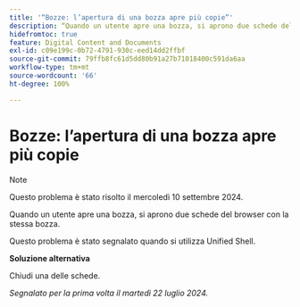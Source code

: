 ```yaml
---
title: '“Bozze: l’apertura di una bozza apre più copie”'
description: “Quando un utente apre una bozza, si aprono due schede del browser con la stessa bozza. ”
hidefromtoc: true
feature: Digital Content and Documents
exl-id: c09e199c-0b72-4791-930c-eed14dd2ffbf
source-git-commit: 79ffb8fc61d5dd80b91a27b71018400c591da6aa
workflow-type: tm+mt
source-wordcount: '66'
ht-degree: 100%

---
```


# Bozze: l’apertura di una bozza apre più copie

>[!NOTE]
>
>Questo problema è stato risolto il mercoledì 10 settembre 2024.

Quando un utente apre una bozza, si aprono due schede del browser con la stessa bozza.

Questo problema è stato segnalato quando si utilizza Unified Shell.

**Soluzione alternativa**

Chiudi una delle schede.

_Segnalato per la prima volta il martedì 22 luglio 2024._
